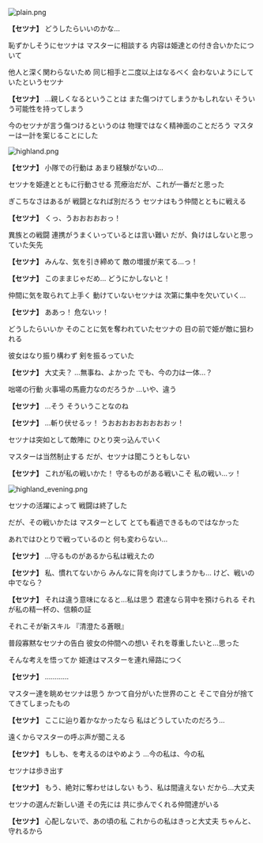 
![plain.png](../images/backgrounds/plain.png)

**【セツナ】**
どうしたらいいのかな…

恥ずかしそうにセツナは
マスターに相談する
内容は姫達との付き合いかたについて

他人と深く関わらないため
同じ相手と二度以上はなるべく
会わないようにしていたというセツナ

**【セツナ】**
…親しくなるということは
また傷つけてしまうかもしれない
そういう可能性を持ってしまう

今のセツナが言う傷つけるというのは
物理ではなく精神面のことだろう
マスターは一計を案じることにした

![highland.png](../images/backgrounds/highland.png)

**【セツナ】**
小隊での行動は
あまり経験がないの…

セツナを姫達とともに行動させる
荒療治だが、これが一番だと思った

ぎこちなさはあるが
戦闘となれば別だろう
セツナはもう仲間とともに戦える

**【セツナ】**
くっ、うおおおおおっ！

異族との戦闘
連携がうまくいっているとは言い難い
だが、負けはしないと思っていた矢先

**【セツナ】**
みんな、気を引き締めて
敵の増援が来てる…っ！

**【セツナ】**
このままじゃだめ…
どうにかしないと！

仲間に気を取られて上手く
動けていないセツナは
次第に集中を欠いていく…

**【セツナ】**
ああっ！
危ないッ！

どうしたらいいか
そのことに気を奪われていたセツナの
目の前で姫が敵に狙われる

彼女はなり振り構わず
剣を振るっていた

**【セツナ】**
大丈夫？
…無事ね、よかった
でも、今の力は一体…？

咄嗟の行動
火事場の馬鹿力なのだろうか
…いや、違う

**【セツナ】**
…そう
そういうことなのね

**【セツナ】**
…斬り伏せるッ！
うおおおおおおおおおッ！

セツナは突如として敵陣に
ひとり突っ込んでいく

マスターは当然制止する
だが、セツナは聞こうともしない

**【セツナ】**
これが私の戦いかた！
守るものがある戦いこそ
私の戦い…ッ！

![highland_evening.png](../images/backgrounds/highland_evening.png)

セツナの活躍によって
戦闘は終了した

だが、その戦いかたは
マスターとして
とても看過できるものではなかった

あれではひとりで戦っているのと
何も変わらない…

**【セツナ】**
…守るものがあるから私は戦えたの

**【セツナ】**
私、慣れてないから
みんなに背を向けてしまうかも…
けど、戦いの中でなら？

**【セツナ】**
それは違う意味になると…私は思う
君達なら背中を預けられる
それが私の精一杯の、信頼の証

それこそが新スキル
『清澄たる蒼眼』

普段寡黙なセツナの告白
彼女の仲間への想い
それを尊重したいと…思った

そんな考えを悟ってか
姫達はマスターを連れ帰路につく

**【セツナ】**
…………

マスター達を眺めセツナは思う
かつて自分がいた世界のこと
そこで自分が捨ててきてしまったもの

**【セツナ】**
ここに辿り着かなかったなら
私はどうしていたのだろう…

遠くからマスターの呼ぶ声が聞こえる

**【セツナ】**
もしも、を考えるのはやめよう
…今の私は、今の私

セツナは歩き出す

**【セツナ】**
もう、絶対に奪わせはしない
もう、私は間違えない
だから…大丈夫

セツナの選んだ新しい道
その先には
共に歩んでくれる仲間達がいる

**【セツナ】**
心配しないで、あの頃の私
これからの私はきっと大丈夫
ちゃんと、守れるから
